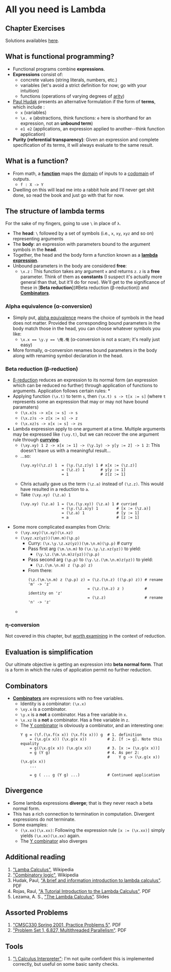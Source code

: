 # All you need is Lambda

## Chapter Exercises

Solutions availables [here](exercises/solutions.md).

## What is functional programming?

* Functional programs combine **expressions**.
* **Expressions** consist of:
  * concrete values (string literals, numbers, etc.)
  * variables (let's avoid a strict definition for now; go with your intuition)
  * functions (operations of varying degrees of [arity](https://en.wikipedia.org/wiki/Arity))
* [Paul Hudak](http://www.cs.yale.edu/homes/hudak/CS201S08/lambda.pdf) presents an alternative formulation if the form of **terms**, which include :
  * `x` (variables)
  * `\x. e` (abstractions, think functions: `e` here is shorthand for an expression, not an **unbound term**)
  * `e1 e2` (applications, an expression applied to another--think function application)
* **Purity (referential transparency)**: Given an expression and complete specification of its terms, it will always evaluate to the same result.

## What is a function?

* From math, a **[function](https://en.wikipedia.org/wiki/Function_(mathematics))** maps the [domain](https://en.wikipedia.org/wiki/Domain_of_a_function) of inputs to a [codomain](https://en.wikipedia.org/wiki/Codomain) of outputs.
  * `f : X -> Y`
* Dwelling on this will lead me into a rabbit hole and I'll never get shit done, so read the book and just go with that for now.

## The structure of lambda terms

For the sake of my fingers, going to use `\` in place of `λ`.

* The **head**: `\` followed by a set of symbols (i.e., `x`, `xy`, `xyz` and so on) representing arguments
* The **body**: an expression with parameters bound to the argument symbols in the **head**.
* Together, the head and the body form a function known as a **[lambda expression](https://en.wikipedia.org/wiki/Lambda_calculus#Definition)**.
* Unbound parameters in the body are considered **free**:
  * `\x.z` : This function takes any argument `x` and returns `z`. `z` is a **free** parameter. Think of them as **constants** (I suspect it's actually more general than that, but it'll do for now). We'll get to the significance of these in [**Beta reduction**](#Beta reduction (β-reduction)) and [**Combinators**](#Combinators).

### Alpha equivalence (α-conversion)

* Simply put, [alpha equivalence](https://en.wikipedia.org/wiki/Lambda_calculus#Alpha_equivalence) means the choice of symbols in the head does not matter. Provided the corresponding bound parameters in the body match those in the head, you can choose whatever symbols you like:
  * `\x.x == \y.y == \俺.俺` (α-conversion is not a scam; it's really just easy)
* More formally, α-conversion renames bound parameters in the body along with renaming symbol declaration in the head.

### Beta reduction (β-reduction)

* [β-reduction](https://en.wikipedia.org/wiki/Lambda_calculus#Beta_reduction) reduces an expression to its normal form (an expression which can be reduced no further) through application of functions to arguments. Application follows certain rules:
  *
* Applying function `(\x.t)` to term `s`, then `(\x.t) s -> t[x := s]` (where `t` represents some an expression that may or may not have bound paramaters)
  * `(\x.x)s -> x[x := s] -> s`
  * `(\x.z)s -> z[x := s] -> z`
  * `(\x.xz)s -> x[x := s] -> zs`
* Lambda expression apply to one argument at a time. Multiple arguments may be expressed like `(\xy.t)`, but we can recover the one argument rule through **[currying](https://en.wikipedia.org/wiki/Currying)**.
  * `(\xy.xy) 1 2 -> x[x := 1] -> (\y.1y) -> y[y := 2] -> 1 2`: This doesn't leave us with a meaningful result...
  * ...so:
    ```
    (\xy.xy)(\z.z) 1  = (\y.(\z.z)y) 1 # x[x := (\z.z)]
                      = (\z.z) 1       # y[y := 1]
                      = 1              # z[z := 1]
    ```
  * Chris actually gave us the term `(\z.a)` instead of `(\z.z)`. This would have resulted in a reduction to `a`.
  * Take `(\xy.xy) (\z.a) 1`
    ```
    (\xy.xy) (\z.a) 1 = (\x.(\y.xy)) (\z.a) 1 # curried
                      = (\y.(\z.a)y) 1        # [x := (\z.a)]
                      = (\z.a) 1              # [y := 1]
                      = a                     # [z := 1]
    ```
* Some more complicated examples from Chris:
  * `(\xy.xxy)(\x.xy)(\x.xz)`
  * `(\xyz.xz(yz))(\mn.m)(\p.p)`
    * Curry: `(\x.\y.\z.xz(yz))(\m.\n.m)(\p.p)` # curry
    * Pass first arg `(\m.\n.m)` to `(\x.\y.\z.xz(yz))` to yield:
      * `(\y.\z.(\m.\n.m)z(yz))(\p.p)`
    * Pass second arg `(\p.p)` to `(\y.\z.(\m.\n.m)z(yz))` to yield:
      * `(\z.(\m.\n.m) z (\p.p) z)`
    * From there:
      ```
      (\z.(\m.\n.m) z (\p.p) z) = (\z.(\n.z) ((\p.p) z)) # rename 'm' -> 'z'
                                = (\z.(\n.z) z )         # identity on 'z'
                                = (\z.z)                 # rename 'n' -> 'z'
      ```
  *
### η-conversion

Not covered in this chapter, but [worth examining](https://en.wikipedia.org/wiki/Lambda_calculus#.CE.B7-conversion) in the context of reduction.

## Evaluation is simplification

Our ultimate objective is getting an expression into **beta normal form**. That is a form in which the rules of application permit no further reduction.

## Combinators

* **[Combinators](https://en.wikipedia.org/wiki/Combinatory_logic)** are expressions with no free variables.
  * Identity is a combinator: `(\x.x)`
  * `\xy.x` is a combinator.
  * `\y.x` is a **not** a combinator. Has a free variable in `x`.
  * `\x.xz` is a **not** a combinator. Has a free variable in `z`.
  * The [Y combinator](https://en.wikipedia.org/wiki/Fixed-point_combinator#Fixed_point_combinators_in_lambda_calculus) is obviously a combinator, and an interesting one:
    ```
    Y g = (\f.(\x.f(x x)) (\x.f(x x))) g  # 1. definition
        = (\x.g(x x)) (\x.g(x x))         # 2. [f := g]. Note this equality
        = g((\x.g(x x)) (\x.g(x x))       # 3. [x := (\x.g(x x))]
        = g (Y g)                         # 4. As per 2:
                                          #    Y g -> (\x.g(x x)) (\x.g(x x))
        ...

        = g ( ... g (Y g) ...)            # Continued application

    ```

## Divergence

* Some lambda expressions **diverge**; that is they never reach a beta normal form.
* This has a rich connection to termination in computation. Divergent expressions do not terminate.
* Some examples:
  * `(\x.xx)(\x.xx)`: Following the expression rule `[x := (\x.xx)]` simply yields `(\x.xx)(\x.xx)` again.
  * The [Y combinator](https://en.wikipedia.org/wiki/Fixed-point_combinator#Fixed_point_combinators_in_lambda_calculus) also diverges


## Additional reading

1. ["Lamba Calculus"](https://en.wikipedia.org/wiki/Lambda_calculus), Wikipedia
1. ["Combinatory logic"](https://en.wikipedia.org/wiki/Combinatory_logic), Wikipedia
1. Hudak, Paul, ["A brief and information introduction to lambda calculus"](http://www.cs.yale.edu/homes/hudak/CS201S08/lambda.pdf). PDF
1. Rojas, Raul, ["A Tutorial Introduction to the Lambda Calculus"](http://www.inf.fu-berlin.de/lehre/WS03/alpi/lambda.pdf). PDF
1. Lezama, A. S., ["The Lambda Calculus"](https://ocw.mit.edu/courses/electrical-engineering-and-computer-science/6-820-fundamentals-of-program-analysis-fall-2015/lecture-notes/MIT6_820F15_L02.pdf). Slides

## Assorted Problems
1. ["CMSC330 Spring 2001, Practice Problems 5"](http://www.cs.umd.edu/class/spring2011/cmsc330/prac5-solutions.pdf). PDF
1. ["Problem Set 1, 6.827, Multithreaded Parallelism"](http://ocw.alfaisal.edu/NR/rdonlyres/Electrical-Engineering-and-Computer-Science/6-827Multithreaded-Parallelism--Languages-and-CompilersFall2002/77E925A7-3CCB-42F2-9074-FF0A4019F039/0/ps1.pdf). PDF

## Tools

1. ["\ Calculus Interpreter"](https://people.eecs.berkeley.edu/~gongliang13/lambda/): I'm not quite confident this is implemented correctly, but useful on some basic sanity checks.
